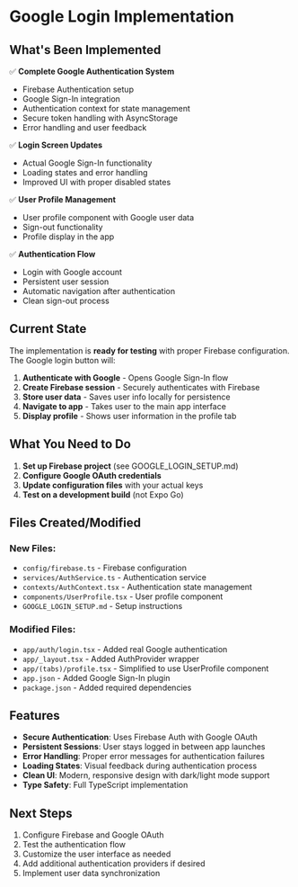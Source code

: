 # Google Login Implementation

## What's Been Implemented

✅ **Complete Google Authentication System**
- Firebase Authentication setup
- Google Sign-In integration
- Authentication context for state management
- Secure token handling with AsyncStorage
- Error handling and user feedback

✅ **Login Screen Updates**
- Actual Google Sign-In functionality
- Loading states and error handling
- Improved UI with proper disabled states

✅ **User Profile Management**
- User profile component with Google user data
- Sign-out functionality
- Profile display in the app

✅ **Authentication Flow**
- Login with Google account
- Persistent user session
- Automatic navigation after authentication
- Clean sign-out process

## Current State

The implementation is **ready for testing** with proper Firebase configuration. The Google login button will:

1. **Authenticate with Google** - Opens Google Sign-In flow
2. **Create Firebase session** - Securely authenticates with Firebase
3. **Store user data** - Saves user info locally for persistence
4. **Navigate to app** - Takes user to the main app interface
5. **Display profile** - Shows user information in the profile tab

## What You Need to Do

1. **Set up Firebase project** (see GOOGLE_LOGIN_SETUP.md)
2. **Configure Google OAuth credentials**
3. **Update configuration files** with your actual keys
4. **Test on a development build** (not Expo Go)

## Files Created/Modified

### New Files:
- `config/firebase.ts` - Firebase configuration
- `services/AuthService.ts` - Authentication service
- `contexts/AuthContext.tsx` - Authentication state management
- `components/UserProfile.tsx` - User profile component
- `GOOGLE_LOGIN_SETUP.md` - Setup instructions

### Modified Files:
- `app/auth/login.tsx` - Added real Google authentication
- `app/_layout.tsx` - Added AuthProvider wrapper
- `app/(tabs)/profile.tsx` - Simplified to use UserProfile component
- `app.json` - Added Google Sign-In plugin
- `package.json` - Added required dependencies

## Features

- **Secure Authentication**: Uses Firebase Auth with Google OAuth
- **Persistent Sessions**: User stays logged in between app launches
- **Error Handling**: Proper error messages for authentication failures
- **Loading States**: Visual feedback during authentication process
- **Clean UI**: Modern, responsive design with dark/light mode support
- **Type Safety**: Full TypeScript implementation

## Next Steps

1. Configure Firebase and Google OAuth
2. Test the authentication flow
3. Customize the user interface as needed
4. Add additional authentication providers if desired
5. Implement user data synchronization
